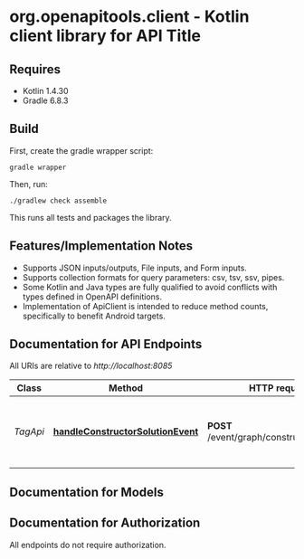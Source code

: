 # org.openapitools.client - Kotlin client library for API Title

## Requires

* Kotlin 1.4.30
* Gradle 6.8.3

## Build

First, create the gradle wrapper script:

```
gradle wrapper
```

Then, run:

```
./gradlew check assemble
```

This runs all tests and packages the library.

## Features/Implementation Notes

* Supports JSON inputs/outputs, File inputs, and Form inputs.
* Supports collection formats for query parameters: csv, tsv, ssv, pipes.
* Some Kotlin and Java types are fully qualified to avoid conflicts with types defined in OpenAPI definitions.
* Implementation of ApiClient is intended to reduce method counts, specifically to benefit Android targets.

<a name="documentation-for-api-endpoints"></a>
## Documentation for API Endpoints

All URIs are relative to *http://localhost:8085*

Class | Method | HTTP request | Description
------------ | ------------- | ------------- | -------------
*TagApi* | [**handleConstructorSolutionEvent**](docs/TagApi.md#handleconstructorsolutionevent) | **POST** /event/graph/constructor/solution | Getting a graph editing event when solving a problem


<a name="documentation-for-models"></a>
## Documentation for Models



<a name="documentation-for-authorization"></a>
## Documentation for Authorization

All endpoints do not require authorization.
